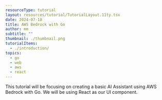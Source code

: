 ```yaml
---
resourceType: tutorial
layout: resources/tutorial/TutorialLayout.11ty.tsx
date: 2024-07-18
title: AWS Bedrock with Go
author: mm
subtitle: ""
thumbnail: ./thumbnail.png
tutorialItems:
  - ./introduction/
topics:
  - go
  - web
  - aws
  - react
---
```


This tutorial will be focusing on creating a basic AI Assistant using AWS Bedrock with Go. We will be using React as our UI component.
